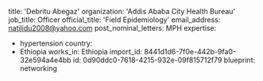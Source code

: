 title: 'Debritu Abegaz'
organization: 'Addis Ababa City Health Bureau'
job_title: Officer
official_title: 'Field Epidemiology'
email_address: natilidu2008@yahoo.com
post_nominal_letters: MPH
expertise:
  - hypertension
country:
  - Ethiopia
works_in: Ethiopia
import_id: 8441d1d6-7f0e-442b-9fa0-32e594a4e4bb
id: 0d90ddc0-7618-4215-932e-09f815712f79
blueprint: networking
